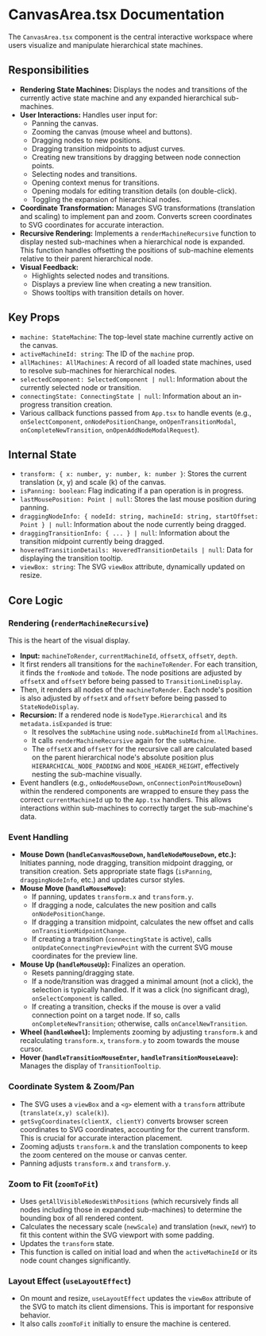 
# CanvasArea.tsx Documentation

The `CanvasArea.tsx` component is the central interactive workspace where users visualize and manipulate hierarchical state machines.

## Responsibilities

*   **Rendering State Machines:** Displays the nodes and transitions of the currently active state machine and any expanded hierarchical sub-machines.
*   **User Interactions:** Handles user input for:
    *   Panning the canvas.
    *   Zooming the canvas (mouse wheel and buttons).
    *   Dragging nodes to new positions.
    *   Dragging transition midpoints to adjust curves.
    *   Creating new transitions by dragging between node connection points.
    *   Selecting nodes and transitions.
    *   Opening context menus for transitions.
    *   Opening modals for editing transition details (on double-click).
    *   Toggling the expansion of hierarchical nodes.
*   **Coordinate Transformation:** Manages SVG transformations (translation and scaling) to implement pan and zoom. Converts screen coordinates to SVG coordinates for accurate interaction.
*   **Recursive Rendering:** Implements a `renderMachineRecursive` function to display nested sub-machines when a hierarchical node is expanded. This function handles offsetting the positions of sub-machine elements relative to their parent hierarchical node.
*   **Visual Feedback:**
    *   Highlights selected nodes and transitions.
    *   Displays a preview line when creating a new transition.
    *   Shows tooltips with transition details on hover.

## Key Props

*   `machine: StateMachine`: The top-level state machine currently active on the canvas.
*   `activeMachineId: string`: The ID of the `machine` prop.
*   `allMachines: AllMachines`: A record of all loaded state machines, used to resolve sub-machines for hierarchical nodes.
*   `selectedComponent: SelectedComponent | null`: Information about the currently selected node or transition.
*   `connectingState: ConnectingState | null`: Information about an in-progress transition creation.
*   Various callback functions passed from `App.tsx` to handle events (e.g., `onSelectComponent`, `onNodePositionChange`, `onOpenTransitionModal`, `onCompleteNewTransition`, `onOpenAddNodeModalRequest`).

## Internal State

*   `transform: { x: number, y: number, k: number }`: Stores the current translation (x, y) and scale (k) of the canvas.
*   `isPanning: boolean`: Flag indicating if a pan operation is in progress.
*   `lastMousePosition: Point | null`: Stores the last mouse position during panning.
*   `draggingNodeInfo: { nodeId: string, machineId: string, startOffset: Point } | null`: Information about the node currently being dragged.
*   `draggingTransitionInfo: { ... } | null`: Information about the transition midpoint currently being dragged.
*   `hoveredTransitionDetails: HoveredTransitionDetails | null`: Data for displaying the transition tooltip.
*   `viewBox: string`: The SVG `viewBox` attribute, dynamically updated on resize.

## Core Logic

### Rendering (`renderMachineRecursive`)

This is the heart of the visual display.
*   **Input:** `machineToRender`, `currentMachineId`, `offsetX`, `offsetY`, `depth`.
*   It first renders all transitions for the `machineToRender`. For each transition, it finds the `fromNode` and `toNode`. The node positions are adjusted by `offsetX` and `offsetY` before being passed to `TransitionLineDisplay`.
*   Then, it renders all nodes of the `machineToRender`. Each node's position is also adjusted by `offsetX` and `offsetY` before being passed to `StateNodeDisplay`.
*   **Recursion:** If a rendered node is `NodeType.Hierarchical` and its `metadata.isExpanded` is true:
    *   It resolves the `subMachine` using `node.subMachineId` from `allMachines`.
    *   It calls `renderMachineRecursive` again for the `subMachine`.
    *   The `offsetX` and `offsetY` for the recursive call are calculated based on the parent hierarchical node's absolute position plus `HIERARCHICAL_NODE_PADDING` and `NODE_HEADER_HEIGHT`, effectively nesting the sub-machine visually.
*   Event handlers (e.g., `onNodeMouseDown`, `onConnectionPointMouseDown`) within the rendered components are wrapped to ensure they pass the correct `currentMachineId` up to the `App.tsx` handlers. This allows interactions within sub-machines to correctly target the sub-machine's data.

### Event Handling

*   **Mouse Down (`handleCanvasMouseDown`, `handleNodeMouseDown`, etc.):** Initiates panning, node dragging, transition midpoint dragging, or transition creation. Sets appropriate state flags (`isPanning`, `draggingNodeInfo`, etc.) and updates cursor styles.
*   **Mouse Move (`handleMouseMove`):**
    *   If panning, updates `transform.x` and `transform.y`.
    *   If dragging a node, calculates the new position and calls `onNodePositionChange`.
    *   If dragging a transition midpoint, calculates the new offset and calls `onTransitionMidpointChange`.
    *   If creating a transition (`connectingState` is active), calls `onUpdateConnectingPreviewPoint` with the current SVG mouse coordinates for the preview line.
*   **Mouse Up (`handleMouseUp`):** Finalizes an operation.
    *   Resets panning/dragging state.
    *   If a node/transition was dragged a minimal amount (not a click), the selection is typically handled. If it was a click (no significant drag), `onSelectComponent` is called.
    *   If creating a transition, checks if the mouse is over a valid connection point on a target node. If so, calls `onCompleteNewTransition`; otherwise, calls `onCancelNewTransition`.
*   **Wheel (`handleWheel`):** Implements zooming by adjusting `transform.k` and recalculating `transform.x`, `transform.y` to zoom towards the mouse cursor.
*   **Hover (`handleTransitionMouseEnter`, `handleTransitionMouseLeave`):** Manages the display of `TransitionTooltip`.

### Coordinate System & Zoom/Pan

*   The SVG uses a `viewBox` and a `<g>` element with a `transform` attribute (`translate(x,y) scale(k)`).
*   `getSvgCoordinates(clientX, clientY)` converts browser screen coordinates to SVG coordinates, accounting for the current transform. This is crucial for accurate interaction placement.
*   Zooming adjusts `transform.k` and the translation components to keep the zoom centered on the mouse or canvas center.
*   Panning adjusts `transform.x` and `transform.y`.

### Zoom to Fit (`zoomToFit`)

*   Uses `getAllVisibleNodesWithPositions` (which recursively finds all nodes including those in expanded sub-machines) to determine the bounding box of all rendered content.
*   Calculates the necessary scale (`newScale`) and translation (`newX`, `newY`) to fit this content within the SVG viewport with some padding.
*   Updates the `transform` state.
*   This function is called on initial load and when the `activeMachineId` or its node count changes significantly.

### Layout Effect (`useLayoutEffect`)

*   On mount and resize, `useLayoutEffect` updates the `viewBox` attribute of the SVG to match its client dimensions. This is important for responsive behavior.
*   It also calls `zoomToFit` initially to ensure the machine is centered.
